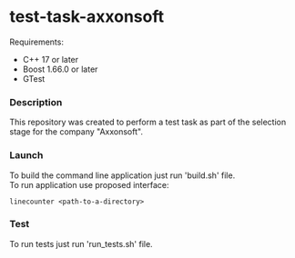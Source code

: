 # test-task-axxonsoft

Requirements:
<ul>
  <li>C++ 17 or later</li>
  <li>Boost 1.66.0 or later</li>
  <li>GTest</li>
</ul>

### Description
This repository was created to perform a test task as part of the selection stage for the company "Axxonsoft".

### Launch
To build the command line application just run 'build.sh' file.  
To run application use proposed interface:  
```
linecounter <path-to-a-directory>
```

### Test
To run tests just run 'run_tests.sh' file.